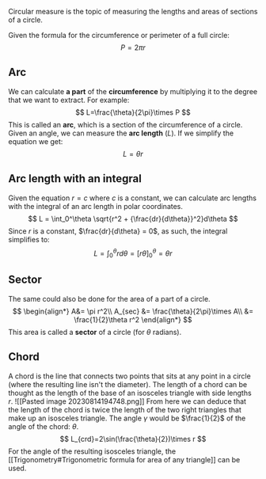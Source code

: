 Circular measure is the topic of measuring the lengths and areas of sections of a circle.

Given the formula for the circumference or perimeter of a full circle:
$$
P=2\pi r
$$
## Arc
We can calculate **a part** of the **circumference** by multiplying it to the degree that we want to extract. For example:
$$
L=\frac{\theta}{2\pi}\times P
$$
This is called an **arc**, which is a section of the circumference of a circle. Given an angle, we can measure the **arc length** ($L$). If we simplify the equation we get:
$$
L=\theta r
$$
## Arc length with an integral
Given the equation $r = c$ where $c$ is a constant, we can calculate arc lengths with the integral of an arc length in polar coordinates.
$$
L = \int_0^\theta \sqrt{r^2 + {\frac{dr}{d\theta}}^2}d\theta
$$
Since $r$ is a constant, $\frac{dr}{d\theta} = 0$, as such, the integral simplifies to:
$$
L = \int_0^\theta rd\theta=[r\theta]_0^\theta=\theta r
$$
## Sector
The same could also be done for the area of a part of a circle.
$$
\begin{align*}
A&= \pi r^2\\
A_{sec} &= \frac{\theta}{2\pi}\times A\\
&= \frac{1}{2}\theta r^2
\end{align*}
$$
This area is called a **sector** of a circle (for $\theta$ radians).
## Chord
A chord is the line that connects two points that sits at any point in a circle (where the resulting line isn't the diameter). The length of a chord can be thought as the length of the base of an isosceles triangle with side lengths $r$.
![[Pasted image 20230814194748.png]]
From here we can deduce that the length of the chord is twice the length of the two right triangles that make up an isosceles triangle. The angle $\gamma$ would be $\frac{1}{2}$ of the angle of the chord: $\theta$.
$$
L_{crd}=2\sin(\frac{\theta}{2})\times r
$$
For the angle of the resulting isosceles triangle, the [[Trigonometry#Trigonometric formula for area of any triangle]] can be used.